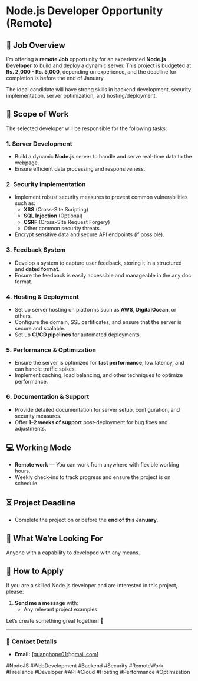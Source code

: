 # Node.js Developer Opportunity (Remote)

## 💼 **Job Overview**
I’m offering a **remote Job** opportunity for an experienced **Node.js Developer** to build and deploy a dynamic server. This project is budgeted at **Rs. 2,000 - Rs. 5,000**, depending on experience, and the deadline for completion is before the end of January.

The ideal candidate will have strong skills in backend development, security implementation, server optimization, and hosting/deployment.

## 🔹 **Scope of Work**
The selected developer will be responsible for the following tasks:

### 1. **Server Development**
- Build a dynamic **Node.js** server to handle and serve real-time data to the webpage.
- Ensure efficient data processing and responsiveness.

### 2. **Security Implementation**
- Implement robust security measures to prevent common vulnerabilities such as:
  - **XSS** (Cross-Site Scripting)
  - **SQL Injection** (Optional)
  - **CSRF** (Cross-Site Request Forgery)
  - Other common security threats.
- Encrypt sensitive data and secure API endpoints (if possible).

### 3. **Feedback System**
- Develop a system to capture user feedback, storing it in a structured and **dated format**.
- Ensure the feedback is easily accessible and manageable in the any doc format.

### 4. **Hosting & Deployment**
- Set up server hosting on platforms such as **AWS**, **DigitalOcean**, or others.
- Configure the domain, SSL certificates, and ensure that the server is secure and scalable.
- Set up **CI/CD pipelines** for automated deployments.

### 5. **Performance & Optimization**
- Ensure the server is optimized for **fast performance**, low latency, and can handle traffic spikes.
- Implement caching, load balancing, and other techniques to optimize performance.

### 6. **Documentation & Support**
- Provide detailed documentation for server setup, configuration, and security measures.
- Offer **1–2 weeks of support** post-deployment for bug fixes and adjustments.

## 💻 **Working Mode**
- **Remote work** — You can work from anywhere with flexible working hours.
- Weekly check-ins to track progress and ensure the project is on schedule.

## ⏳ **Project Deadline**
- Complete the project on or before the **end of this January**.

## 📝 **What We’re Looking For**
Anyone with a capability to developed with any means.

## 📩 **How to Apply**
If you are a skilled Node.js developer and are interested in this project, please:

1. **Send me a message** with:
   - Any relevant project examples.

Let’s create something great together! 🚀

---

### 🔗 **Contact Details**
- **Email:** [guanghope01@gmail.com]

#NodeJS #WebDevelopment #Backend #Security #RemoteWork #Freelance #Developer #API #Cloud #Hosting #Performance #Optimization
